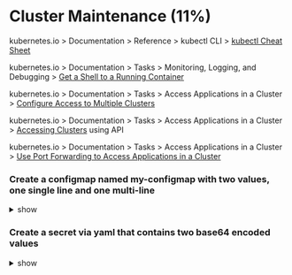 # Cluster Maintenance (11%)

kubernetes.io > Documentation > Reference > kubectl CLI > [kubectl Cheat Sheet](https://kubernetes.io/docs/reference/kubectl/cheatsheet/)

kubernetes.io > Documentation > Tasks > Monitoring, Logging, and Debugging > [Get a Shell to a Running Container](https://kubernetes.io/docs/tasks/debug-application-cluster/get-shell-running-container/)

kubernetes.io > Documentation > Tasks > Access Applications in a Cluster > [Configure Access to Multiple Clusters](https://kubernetes.io/docs/tasks/access-application-cluster/configure-access-multiple-clusters/)

kubernetes.io > Documentation > Tasks > Access Applications in a Cluster > [Accessing Clusters](https://kubernetes.io/docs/tasks/access-application-cluster/access-cluster/) using API

kubernetes.io > Documentation > Tasks > Access Applications in a Cluster > [Use Port Forwarding to Access Applications in a Cluster](https://kubernetes.io/docs/tasks/access-application-cluster/port-forward-access-application-cluster/)

### Create a configmap named my-configmap with two values, one single line and one multi-line

<details><summary>show</summary>
<p>

```bash
# create a file named my-configmap.yml
apiVersion: v1
kind: ConfigMap
metadata:
  name: my-configmap
data:
  key1: Hello, world!
  key2: |
    Test
    multiple lines
    more lines

# create the confimap from the file my-configmap.yml
kubectl apply -f my-configmap.yml

# view the configmap data in the cluster
kubectl describe configmap my-configmap
```

</p>
</details>

### Create a secret via yaml that contains two base64 encoded values

<details><summary>show</summary>
<p>

```bash
# create two base64 encoded strings
echo -n 'secret' | base64

echo -n 'anothersecret' | base64

# create a file named secret.yml
apiVersion: v1
kind: Secret
metadata:
  name: my-secret
type: Opaque
data:
  secretkey1: <base64 String 1>
  secretkey2: <base64 String 2>

# create a secret
kubectl create -f secretl.yml
```

</p>
</details>